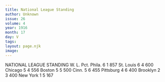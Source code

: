 ```yaml
---
title: National League Standing
author: Unknown
issue: 26
volume: 4
year: 1916
month: 17
day: V
tags:
layout: page.njk
image:
---
```

NATIONAL LEAGUE STANDING   		W. L. Pct.   Phila. 	6   1  857   St. Louis	6   4  600   Chicago	5   4  556   Boston	5   5  500   Cinn.		5   6  455   Pittsburg	4   6  400   Brooklyn	2   3  400   New York	1   5  167   
